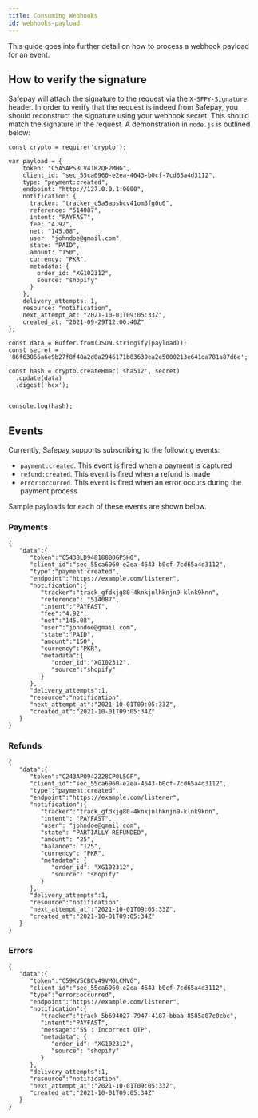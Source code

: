 ```yaml
---
title: Consuming Webhooks
id: webhooks-payload
---
```


This guide goes into further detail on how to process a webhook payload for an event.

## How to verify the signature

Safepay will attach the signature to the request via the `X-SFPY-Signature` header. In order to verify that the request is indeed from Safepay, you should reconstruct the signature using your webhook secret. This should match the signature in the request. A demonstration in `node.js` is outlined below:

```
const crypto = require('crypto');

var payload = {
    token: "C5A5APSBCV41R2QF2MHG",
    client_id: "sec_55ca6960-e2ea-4643-b0cf-7cd65a4d3112",
    type: "payment:created",
    endpoint: "http://127.0.0.1:9000",
    notification: {
      tracker: "tracker_c5a5apsbcv41om3fg0u0",
      reference: "514087",
      intent: "PAYFAST",
      fee: "4.92",
      net: "145.08",
      user: "johndoe@gmail.com",
      state: "PAID",
      amount: "150",
      currency: "PKR",
      metadata: {
        order_id: "XG102312",
        source: "shopify"
      }
    },
    delivery_attempts: 1,
    resource: "notification",
    next_attempt_at: "2021-10-01T09:05:33Z",
    created_at: "2021-09-29T12:00:40Z"
};

const data = Buffer.from(JSON.stringify(payload));
const secret = '86f63866a6e9b27f8f48a2d0a2946171b03639ea2e5000213e641da781a87d6e';

const hash = crypto.createHmac('sha512', secret)
  .update(data)
  .digest('hex');


console.log(hash);
```


## Events

Currently, Safepay supports subscribing to the following events:

- `payment:created`. This event is fired when a payment is captured
- `refund:created`. This event is fired when a refund is made
- `error:occurred`. This event is fired when an error occurs during the payment process

Sample payloads for each of these events are shown below.

### Payments

```
{
   "data":{
      "token":"C5438LD948188B0GPSH0",
      "client_id":"sec_55ca6960-e2ea-4643-b0cf-7cd65a4d3112",
      "type":"payment:created",
      "endpoint":"https://example.com/listener",
      "notification":{
         "tracker":"track_gfdkjg80-4knkjnlhknjn9-klnk9knn",
         "reference": "514087",
         "intent":"PAYFAST",
         "fee":"4.92",
         "net":"145.08",
         "user":"johndoe@gmail.com",
         "state":"PAID",
         "amount":"150",
         "currency":"PKR",
         "metadata":{
            "order_id":"XG102312",
            "source":"shopify"
         }
      },
      "delivery_attempts":1,
      "resource":"notification",
      "next_attempt_at":"2021-10-01T09:05:33Z",
      "created_at":"2021-10-01T09:05:34Z"
   }
}
```
### Refunds

```
{
   "data":{
      "token":"C243APO942228CP0L5GF",
      "client_id":"sec_55ca6960-e2ea-4643-b0cf-7cd65a4d3112",
      "type":"payment:created",
      "endpoint":"https://example.com/listener",
      "notification":{
         "tracker":"track_gfdkjg80-4knkjnlhknjn9-klnk9knn",
         "intent": "PAYFAST",
         "user": "johndoe@gmail.com",
         "state": "PARTIALLY REFUNDED",
         "amount": "25",
         "balance": "125",
         "currency": "PKR",
         "metadata": {
            "order_id": "XG102312",
            "source": "shopify"
         }
      },
      "delivery_attempts":1,
      "resource":"notification",
      "next_attempt_at":"2021-10-01T09:05:33Z",
      "created_at":"2021-10-01T09:05:34Z"
   }
}
```

### Errors

```
{
   "data":{
      "token":"C59KV5CBCV49VMOLCMVG",
      "client_id":"sec_55ca6960-e2ea-4643-b0cf-7cd65a4d3112",
      "type":"error:occurred",
      "endpoint":"https://example.com/listener",
      "notification":{
         "tracker":"track_5b694027-7947-4187-bbaa-8585a07c0cbc",
         "intent":"PAYFAST",
         "message":"55 : Incorrect OTP",
         "metadata": {
            "order_id": "XG102312",
            "source": "shopify"
         }
      },
      "delivery_attempts":1,
      "resource":"notification",
      "next_attempt_at":"2021-10-01T09:05:33Z",
      "created_at":"2021-10-01T09:05:34Z"
   }
}
```
